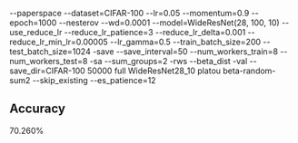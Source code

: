 --paperspace --dataset=CIFAR-100 --lr=0.05 --momentum=0.9 --epoch=1000 --nesterov --wd=0.0001 --model=WideResNet(28, 100, 10) --use_reduce_lr --reduce_lr_patience=3 --reduce_lr_delta=0.001 --reduce_lr_min_lr=0.00005 --lr_gamma=0.5 --train_batch_size=200 --test_batch_size=1024 -save --save_interval=50 --num_workers_train=8 --num_workers_test=8 -sa --sum_groups=2 -rws --beta_dist -val --save_dir=CIFAR-100 50000 full WideResNet28_10 platou beta-random-sum2 --skip_existing --es_patience=12
## Accuracy
 70.260%